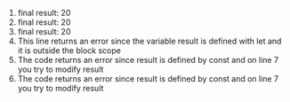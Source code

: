1. final result: 20
2. final result: 20
3. final result: 20
4. This line returns an error since the variable result is defined with let and it is outside the block scope
5. The code returns an error since result is defined by const and on line 7 you try to modify result
6. The code returns an error since result is defined by const and on line 7 you try to modify result

